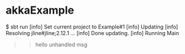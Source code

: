 # akkaExample
$ sbt run
[info] Set current project to Example#1 
[info] Updating 
[info] Resolving jline#jline;2.12.1 ...
[info] Done updating.
[info] Running Main 
>> hello
>> unhandled msg
